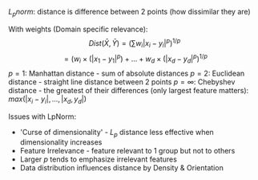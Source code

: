$L_p norm$:  distance is difference between 2 points (how dissimilar they are)

With weights (Domain specific relevance): 
$$Dist(\bar{X}, \bar{Y}) = (\sum w_i|x_i - y_i|^p)^{1/p}$$
$$=(w_i \times(|x_1 - y_1|^p)+...+w_d\times(|x_d - y_d|^p)^{1/p}$$
$p= 1$: Manhattan distance - sum of absolute distances
$p = 2$: Euclidean distance - straight line distance between 2 points
$p= \infty$: Chebyshev distance - the greatest of their differences (only largest feature matters):  
	$max(|x_i - y_i|, ..., |x_d, y_d|)$

Issues with LpNorm:
- 'Curse of dimensionality' - $L_p$ distance less effective when dimensionality increases
- Feature Irrelevance - feature relevant to 1 group but not to others
- Larger $p$ tends to emphasize irrelevant features
- Data distribution influences distance by Density & Orientation